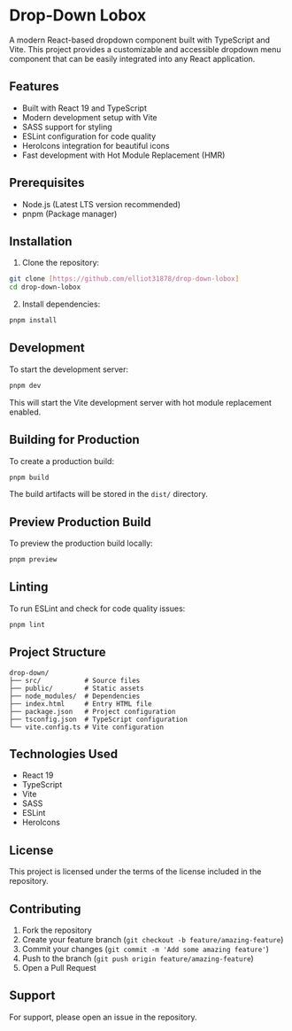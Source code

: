 # Drop-Down Lobox

A modern React-based dropdown component built with TypeScript and Vite. This project provides a customizable and accessible dropdown menu component that can be easily integrated into any React application.

## Features

- Built with React 19 and TypeScript
- Modern development setup with Vite
- SASS support for styling
- ESLint configuration for code quality
- HeroIcons integration for beautiful icons
- Fast development with Hot Module Replacement (HMR)

## Prerequisites

- Node.js (Latest LTS version recommended)
- pnpm (Package manager)

## Installation

1. Clone the repository:

```bash
git clone [https://github.com/elliot31878/drop-down-lobox]
cd drop-down-lobox
```

2. Install dependencies:

```bash
pnpm install
```

## Development

To start the development server:

```bash
pnpm dev
```

This will start the Vite development server with hot module replacement enabled.

## Building for Production

To create a production build:

```bash
pnpm build
```

The build artifacts will be stored in the `dist/` directory.

## Preview Production Build

To preview the production build locally:

```bash
pnpm preview
```

## Linting

To run ESLint and check for code quality issues:

```bash
pnpm lint
```

## Project Structure

```
drop-down/
├── src/           # Source files
├── public/        # Static assets
├── node_modules/  # Dependencies
├── index.html     # Entry HTML file
├── package.json   # Project configuration
├── tsconfig.json  # TypeScript configuration
└── vite.config.ts # Vite configuration
```

## Technologies Used

- React 19
- TypeScript
- Vite
- SASS
- ESLint
- HeroIcons

## License

This project is licensed under the terms of the license included in the repository.

## Contributing

1. Fork the repository
2. Create your feature branch (`git checkout -b feature/amazing-feature`)
3. Commit your changes (`git commit -m 'Add some amazing feature'`)
4. Push to the branch (`git push origin feature/amazing-feature`)
5. Open a Pull Request

## Support

For support, please open an issue in the repository.
